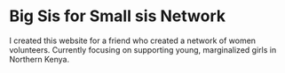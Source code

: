 # Big Sis for Small sis Network

I created this website for a friend who created a network of women volunteers. Currently focusing on supporting young, marginalized girls in Northern Kenya.
